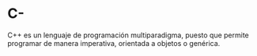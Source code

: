 # C-
C++ es un lenguaje de programación multiparadigma, puesto que permite programar de manera imperativa, orientada a objetos o genérica.
